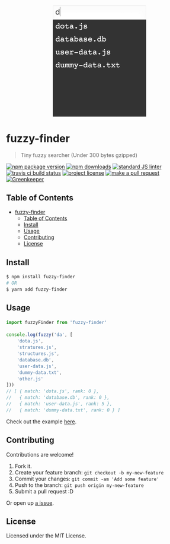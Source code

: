 <div align="center">
  <img width="50%" src="assets/demo.gif" alt=""/>
</div>

# fuzzy-finder

> Tiny fuzzy searcher (Under 300 bytes gzipped)

[![npm package version](https://img.shields.io/npm/v/fuzzy-finder.svg?style=flat-square)](https://npmjs.org/package/fuzzy-finder)
[![npm downloads](https://img.shields.io/npm/dm/fuzzy-finder.svg?style=flat-square)](https://npmjs.org/package/fuzzy-finder)
[![standard JS linter](https://img.shields.io/badge/code%20style-standard-brightgreen.svg?style=flat-square)](https://github.com/feross/standard)
[![travis ci build status](https://img.shields.io/travis/tiaanduplessis/fuzzy-finder.svg?style=flat-square)](https://travis-ci.org/tiaanduplessis/fuzzy-finder)
[![project license](https://img.shields.io/npm/l/fuzzy-finder.svg?style=flat-square)](https://github.com/tiaanduplessis/fuzzy-finder/blob/master/LICENSE)
[![make a pull request](https://img.shields.io/badge/PRs-welcome-brightgreen.svg?style=flat-square)](http://makeapullrequest.com)
[![Greenkeeper](https://badges.greenkeeper.io/tiaanduplessis/fuzzy-finder.svg)](https://greenkeeper.io)

## Table of Contents

- [fuzzy-finder](#fuzzy-finder)
  - [Table of Contents](#table-of-contents)
  - [Install](#install)
  - [Usage](#usage)
  - [Contributing](#contributing)
  - [License](#license)

## Install

```sh
$ npm install fuzzy-finder
# OR
$ yarn add fuzzy-finder
```

## Usage

```js
import fuzzyFinder from 'fuzzy-finder'

console.log(fuzzy('da', [
    'dota.js',
    'stratures.js',
    'structures.js',
    'database.db',
    'user-data.js',
    'dummy-data.txt',
    'other.js'
]))
// [ { match: 'dota.js', rank: 0 },
//   { match: 'database.db', rank: 0 },
//   { match: 'user-data.js', rank: 5 },
//   { match: 'dummy-data.txt', rank: 0 } ]
```

Check out the example [here](https://codepen.io/tiaan/full/ayYZaM/).

## Contributing

Contributions are welcome!

1. Fork it.
2. Create your feature branch: `git checkout -b my-new-feature`
3. Commit your changes: `git commit -am 'Add some feature'`
4. Push to the branch: `git push origin my-new-feature`
5. Submit a pull request :D

Or open up [a issue](https://github.com/tiaanduplessis/fuzzy-finder/issues).

## License

Licensed under the MIT License.
